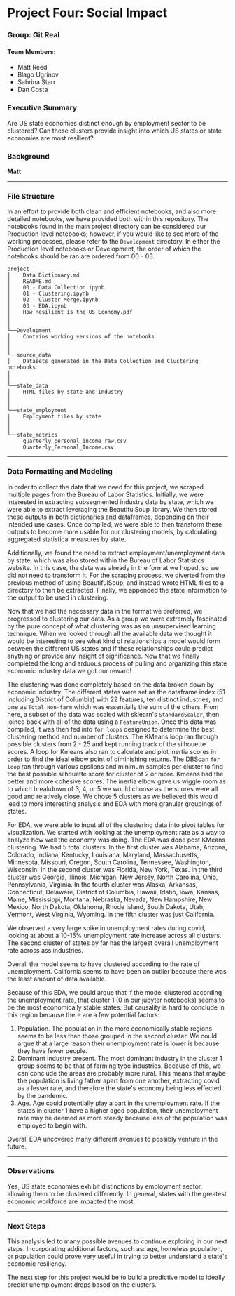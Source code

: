 # Project Four: Social Impact
### Group: Git Real
#### Team Members:
- Matt Reed
- Blago Ugrinov
- Sabrina Starr
- Dan Costa


### Executive Summary

Are US state economies distinct enough by employment sector to be clustered? Can these clusters provide insight into which US states or state economies are most resilient?

### Background

**Matt**

---

### File Structure
In an effort to provide both clean and efficient notebooks, and also more detailed notebooks, we have provided both within this repository. The notebooks found in the main project directory can be considered our Production level notebooks; however, if you would like to see more of the working processes, please refer to the `Development` directory. In either the Production level notebooks or Development, the order of which the notebooks should be ran are ordered from 00 - 03.

```
project
│    Data Dictionary.md
│    README.md
│    00 - Data Collection.ipynb
│    01 - Clustering.ipynb
│    02 - Cluster Merge.ipynb
│    03 - EDA.ipynb
│    How Resilient is the US Economy.pdf
│
│
└──Development
│    Contains working versions of the notebooks
│         
│   
└──source_data
│    Datasets generated in the Data Collection and Clustering notebooks
│
│
└──state_data
│    HTML files by state and industry
│
│
└──state_employment
│    Employment files by state 
│       
│          
└──state_metrics
     quarterly_personal_income_raw.csv
     Quarterly_Personal_Income.csv
```
---


### Data Formatting and Modeling

In order to collect the data that we need for this project, we scraped multiple pages from the Bureau of Labor Statistics. Initially, we were interested in extracting subsegmented industry data by state, which we were able to extract leveraging the BeautifulSoup library. We then stored these outputs in both dictionaries and dataframes, depending on their intended use cases. Once compiled, we were able to then transform these outputs to become more usable for our clustering models, by calculating aggregated statistical measures by state. 

Additionally, we found the need to extract employment/unemployment data by state, which was also stored within the Bureau of Labor Statistics website. In this case, the data was already in the format we hoped, so we did not need to transform it. For the scraping process, we diverted from the previous method of using BeautifulSoup, and instead wrote HTML files to a directory to then be extracted. Finally, we appended the state information to the output to be used in clustering.

Now that we had the necessary data in the format we preferred, we progressed to clustering our data. As a group we were extremely fascinated by the pure concept of what clustering was as an unsupervised learning technique. When we looked through all the available data we thought it would be interesting to see what kind of relationships a model would form between the different US states and if these relationships could predict anything or provide any insight of significance. Now that we finally completed the long and arduous process of pulling and organizing this state economic industry data we got our reward!

The clustering was done completely based on the data broken down by economic industry. The different states were set as the dataframe index (51 including District of Columbia) with 22 features, ten distinct industries, and one as `Total Non-farm` which was essentially the sum of the others. From here, a subset of the data was scaled with sklearn's `StandardScaler`, then joined back with all of the data using a `FeatureUnion`. Once this data was compiled, it was then fed into `for loops` designed to determine the best clustering method and number of clusters. The KMeans loop ran through possible clusters from 2 - 25 and kept running track of the silhouette scores. A loop for Kmeans also ran to calculate and plot inertia scores in order to find the ideal elbow point of diminishing returns. The DBScan `for loop` ran through various epsilons and minimum samples per cluster to find the best possible silhouette score for cluster of 2 or more. Kmeans had the better and more cohesive scores. The inertia elbow gave us wiggle room as to which breakdown of 3, 4, or 5 we would choose as the scores were all good and relatively close. We chose 5 clusters as we believed this would lead to more interesting analysis and EDA with more granular groupings of states.

For EDA, we were able to input all of the clustering data into pivot tables for visualization. We started with looking at the unemployment rate as a way to analyze how well the economy was doing. The EDA was done post KMeans clustering. We had 5 total clusters. In the first cluster was Alabama, Arizona, Colorado, Indiana, Kentucky, Louisiana, Maryland, Massachusetts, Minnesota, Missouri, Oregon, South Carolina, Tennessee, Washington, Wisconsin. In the second cluster was Florida, New York, Texas. In the third cluster was Georgia, Illinois, Michigan, New Jersey, North Carolina, Ohio, Pennsylvania, Virginia. In the fourth cluster was Alaska, Arkansas, Connecticut, Delaware, District of Columbia, Hawaii, Idaho, Iowa, Kansas, Maine, Mississippi, Montana, Nebraska, Nevada, New Hampshire, New Mexico, North Dakota, Oklahoma, Rhode Island, South Dakota, Utah, Vermont, West Virginia, Wyoming. In the fifth cluster was just California. 

We observed a very large spike in unemployment rates during covid, looking at about a 10-15% unemployment rate increase across all clusters. The second cluster of states by far has the largest overall unemployment rate across ass industries. 

Overall the model seems to have clustered according to the rate of unemployment. California seems to have been an outlier because there was the least amount of data available.

Because of this EDA, we could argue that if the model clustered according the unemployment rate, that cluster 1 (0 in our jupyter notebooks) seems to be the most economically stable states. But causality is hard to conclude in this region because there are a few potential factors:
1. Population. The population in the more economically stable regions seems to be less than those grouped in the second cluster. We could argue that a large reason their unemployment rate is lower is because they have fewer people.
2. Dominant industry present. The most dominant industry in the cluster 1 group seems to be that of farming type industries. Because of this, we can conclude the areas are probably more rural. This means that maybe the population is living father apart from one another, extracting covid as a lesser rate, and therefore the state's economy being less effected by the pandemic. 
3. Age. Age could potentially play a part in the unemployment rate. If the states in cluster 1 have a higher aged population, their unemployment rate may be deemed as more steady because less of the population was employed to begin with.

Overall EDA uncovered many different avenues to possibly venture in the future. 

---

### Observations

Yes, US state economies exhibit distinctions by employment sector, allowing them to be clustered differently. In general, states with the greatest economic workforce are impacted the most.

---

### Next Steps

This analysis led to many possible avenues to continue exploring in our next steps. Incorporating additional factors, such as: age, homeless population, or population could prove very useful in trying to better understand a state's economic resiliency.

The next step for this project would be to build a predictive model to ideally predict unemployment drops based on the clusters.
